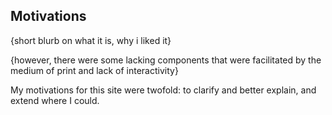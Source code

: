## Motivations

{short blurb on what it is, why i liked it}

{however, there were some lacking components that were facilitated by the medium of print and lack of interactivity}

My motivations for this site were twofold: to clarify and better explain, and extend where I could.